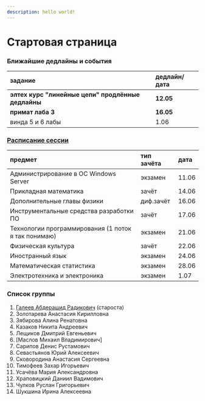 ```yaml
---
description: hello world!
---
```


# Стартовая страница

### Ближайшие дедлайны и события

| задание | дедлайн/дата |
| :--- | :--- |
| **элтех курс "линейные цепи" продлённые дедлайны** | **12.05** |
| **примат лаба 3** | **16.05** |
| винда 5 и 6 лабы | 1.06 |

### [Расписание сессии](https://itmo.ru/ru/exam/0/M32061/raspisanie_sessii.htm)

| предмет  | тип зачёта | дата |
| :--- | :--- | :--- |
| Администрирование в ОС Windows Server | экзамен | 11.06 |
| Прикладная математика | зачёт | 14.06 |
| Дополнительные главы физики | диф.зачёт | 16.06 |
| Инструментальные средства разработки ПО | зачёт | 17.06 |
| Технологии программирования \(1 поток я так понимаю\) | экзамен | 21.06 |
| Физическая культура | зачёт | 22.06 |
| Иностранный язык | экзамен | 24.06 |
| Математическая статистика | экзамен | 28.06 |
| Электротехника и электроника | экзамен | 1.07 |

### Список группы

1. [Галеев Абдерашид Радикович](https://vk.com/grashid) \(староста\) 
2. Золотарева Анастасия Кирилловна 
3. Зябирова Алина Ренатовна 
4. Казаков Никита Андреевич 
5. Лещиков Дмитрий Евгеньевич  
6. \[Маслов Михаил Владимирович\]
7. Сарипов Денис Рустамович 
8. Севастьянов Юрий Алексеевич
9. Сковородина Анастасия Сергеевна
10. Тимофеев Захар Игорьевич 
11. Усачёва Мария Александровна 
12. Храповицкий Даниил Вадимович 
13. Чулков Руслан Григорьевич 
14. Шукшина Ирина Алексеевна

